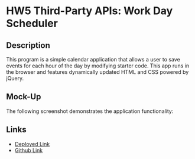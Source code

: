 # HW5 Third-Party APIs: Work Day Scheduler

## Description

This program is a simple calendar application that allows a user to save events for each hour of the day by modifying starter code. This app runs in the browser and features dynamically updated HTML and CSS powered by jQuery.

## Mock-Up

The following screenshot demonstrates the application functionality:

## Links

- [Deployed Link](https://hyanez.github.io/HW5-WORK-DAY-SCHEDULER/)
- [Github Link](https://github.com/hyanez/HW5-WORK-DAY-SCHEDULER)
